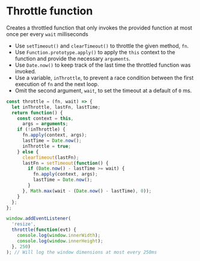 # Throttle function

Creates a throttled function that only invokes the provided function at most once per every `wait` milliseconds

* Use `setTimeout()` and `clearTimeout()` to throttle the given method, `fn`.
* Use `Function.prototype.apply()` to apply the `this` context to the function and provide the necessary `arguments`.
* Use `Date.now()` to keep track of the last time the throttled function was invoked.
* Use a variable, `inThrottle`, to prevent a race condition between the first execution of `fn` and the next loop.
* Omit the second argument, `wait`, to set the timeout at a default of `0` ms.

```js
const throttle = (fn, wait) => {
  let inThrottle, lastFn, lastTime;
  return function() {
    const context = this,
      args = arguments;
    if (!inThrottle) {
      fn.apply(context, args);
      lastTime = Date.now();
      inThrottle = true;
    } else {
      clearTimeout(lastFn);
      lastFn = setTimeout(function() {
        if (Date.now() - lastTime >= wait) {
          fn.apply(context, args);
          lastTime = Date.now();
        }
      }, Math.max(wait - (Date.now() - lastTime), 0));
    }
  };
};
```

```js
window.addEventListener(
  'resize',
  throttle(function(evt) {
    console.log(window.innerWidth);
    console.log(window.innerHeight);
  }, 250)
); // Will log the window dimensions at most every 250ms
```
